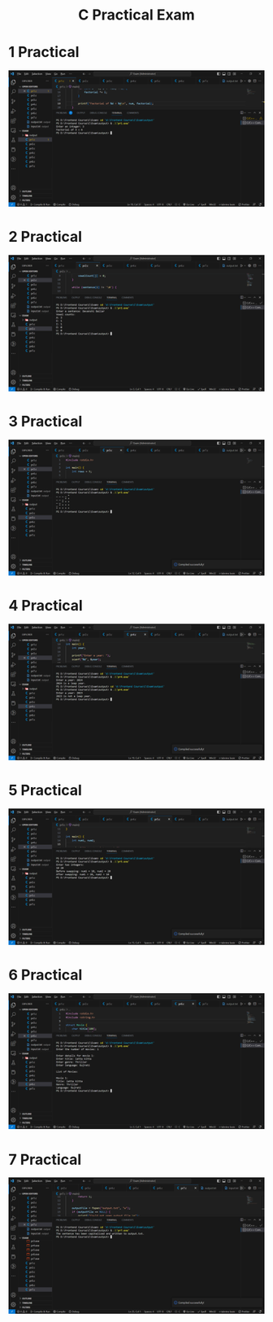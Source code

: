 <h1 align="center"> C Practical Exam </h1>

<h1> 1 Practical </h1>

![1Practical Image](OutputImage\pr1.png)

<h1> 2 Practical </h1>

![2PracticalImage](OutputImage\pr2.png)

<h1> 3 Practical </h1>

![3 Practical Image](OutputImage\pr3.png)

<h1> 4 Practical </h1>

![4 Practical Image](OutputImage\pr4.png)

<h1> 5 Practical </h1>

![5 Practical Image](OutputImage\pr5.png)

<h1> 6 Practical </h1>

![6 Practical Image](OutputImage\pr6.png)

<h1> 7 Practical </h1>

![7 Practical Image](OutputImage\pr7.png)
